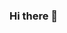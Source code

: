 ### Hi there 👋

<!--
**AmulyaT29/AmulyaT29** is a ✨ _special_ ✨ repository because its `README.md` (this file) appears on your GitHub profile.

Here are some ideas to get you started:

🔭 I’m currently working on ...
🌱 I’m currently learning AI/Machine Learning
👯 I’m looking to collaborate on Machine learning projects
📫 How to reach me: amulya.t@gmail.com

-->

